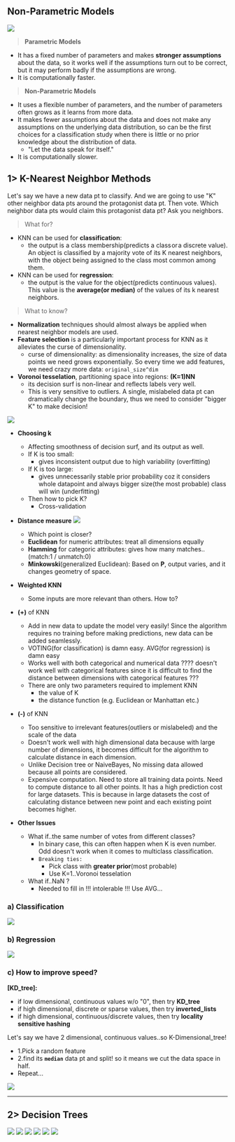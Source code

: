 ## Non-Parametric Models
<img src="https://user-images.githubusercontent.com/31917400/54094265-9a569900-4397-11e9-9606-5c31b30cb7a6.jpg" />

> **Parametric Models**
 - It has a fixed number of parameters and makes **stronger assumptions** about the data, so it works well if the assumptions turn out to be correct, but it may perform badly if the assumptions are wrong.
 - It is computationally faster.
> **Non-Parametric Models**
 - It uses a flexible number of parameters, and the number of parameters often grows as it learns from more data.
 - It makes fewer assumptions about the data and does not make any assumptions on the underlying data distribution, so can be the first choices for a classification study when there is little or no prior knowledge about the distribution of data. 
   - "Let the data speak for itself."
 - It is computationally slower.

## 1> K-Nearest Neighbor Methods
Let's say we have a new data pt to classify. And we are going to use "K" other neighbor data pts around the protagonist data pt. Then vote. Which neighbor data pts would claim this protagonist data pt? Ask you neighbors.

> What for?
 - KNN can be used for **classification**: 
   - the output is a class membership(predicts a class or a discrete value). An object is classified by a majority vote of its K nearest neighbors, with the object being assigned to the class most common among them. 
 - KNN can be used for **regression**:
   - the output is the value for the object(predicts continuous values). This value is the **average(or median)** of the values of its k nearest neighbors.

> What to know?
 - **Normalization** techniques should almost always be applied when nearest neighbor models are used. 
 - **Feature selection** is a particularly important process for KNN as it alleviates the curse of dimensionality.
   - curse of dimensionality: as dimensionality increases, the size of data points we need grows exponentially. So every time we add features, we need crazy more data: `original_size^dim`
 - **Voronoi tesselation**, partitioning space into regions: **(K=1)NN**
   - its decision surf is non-linear and reflects labels very well.  
   - This is very sensitive to outliers. A single, mislabeled data pt can dramatically change the boundary, thus we need to consider "bigger K" to make decision!
 <img src="https://user-images.githubusercontent.com/31917400/54119361-0d3e2f00-43ed-11e9-9997-7b02d2f72e3b.jpg" />

 - **Choosing k**
   - Affecting smoothness of decision surf, and its output as well. 
   - If K is too small:
     - gives inconsistent output due to high variability (overfitting)
   - If K is too large:
     - gives unnecessarily stable prior probability coz it considers whole datapoint and always bigger size(the most probable) class will win (underfitting)
   - Then how to pick K?
     - Cross-validation 
     
 - **Distance measure**
   <img src="https://user-images.githubusercontent.com/31917400/54166587-ce948d00-445d-11e9-8dc9-e379be3ec781.jpg" />
   - Which point is closer?
   - **Euclidean** for numeric attributes: treat all dimensions equally
   - **Hamming** for categoric attributes: gives how many matches..(match:1 / unmatch:0)
   - **Minkowski**(generalized Euclidean): Based on **P**, output varies, and it changes geometry of space.  
 
 - **Weighted KNN**
   - Some inputs are more relevant than others. How to? 
   
 
 - **(+)** of KNN
   - Add in new data to update the model very easily! Since the algorithm requires no training before making predictions, new data can be added seamlessly. 
   - VOTING(for classification) is damn easy. AVG(for regression) is damn easy
   - Works well with both categorical and numerical data ????  doesn't work well with categorical features since it is difficult to find the distance between dimensions with categorical features ???
   - There are only two parameters required to implement KNN 
     - the value of K 
     - the distance function (e.g. Euclidean or Manhattan etc.)
 - **(-)** of KNN
   - Too sensitive to irrelevant features(outliers or mislabeled) and the scale of the data
   - Doesn't work well with high dimensional data because with large number of dimensions, it becomes difficult for the algorithm to calculate distance in each dimension.
   - Unlike Decision tree or NaiveBayes, No missing data allowed because all points are considered. 
   - Expensive computation. Need to store all training data points. Need to compute distance to all other points. It has a high prediction cost for large datasets. This is because in large datasets the cost of calculating distance between new point and each existing point becomes higher.   

 - **Other Issues**
   - What if..the same number of votes from different classes?
     - In binary case, this can often happen when K is even number. Odd doesn't work when it comes to multiclass classification. 
     - `Breaking ties:`
       - Pick class with **greater prior**(most probable)
       - Use K=1..Voronoi tesselation
   - What if..NaN ?
     - Needed to fill in !!! intolerable !!! Use AVG...

### a) Classification
<img src="https://user-images.githubusercontent.com/31917400/54120609-09f87280-43f0-11e9-821c-7eb0eadf0812.jpg" />

### b) Regression
<img src="https://user-images.githubusercontent.com/31917400/54137775-2ad3be80-4416-11e9-87c3-f91dee1760b1.jpg" />

### c) How to improve speed? 
__[KD_tree]:__ 
 - if low dimensional, continuous values w/o "0", then try **KD_tree**
 - if high dimensional, discrete or sparse values, then try **inverted_lists**
 - if high dimensional, continuous/discrete values, then try **locality sensitive hashing**

Let's say we have 2 dimensional, continuous values..so K-Dimensional_tree!
 - 1.Pick a random feature
 - 2.find its **`median`** data pt and split! so it means we cut the data space in half.
 - Repeat...
<img src="https://user-images.githubusercontent.com/31917400/54167887-dfe09800-4463-11e9-93ae-616b076ef7b7.jpg" />

----------------------------------------------------------------------------------------------------------------
## 2> Decision Trees
<img src="https://user-images.githubusercontent.com/31917400/63635892-f2d8d480-c65f-11e9-8407-0c9ab60ac8cd.jpg" />

<img src="https://user-images.githubusercontent.com/31917400/63635895-f8ceb580-c65f-11e9-982c-8ee6a19b8098.jpg" />

<img src="https://user-images.githubusercontent.com/31917400/63635896-f9674c00-c65f-11e9-88e1-938e8585aaae.jpg" />

<img src="https://user-images.githubusercontent.com/31917400/63635897-f9674c00-c65f-11e9-8d74-4d2c66b99a53.jpg" />

<img src="https://user-images.githubusercontent.com/31917400/63635898-f9674c00-c65f-11e9-87c1-20bf10ef2976.jpg" />

<img src="https://user-images.githubusercontent.com/31917400/63635899-f9674c00-c65f-11e9-90d4-046d002efe3f.jpg" />

































